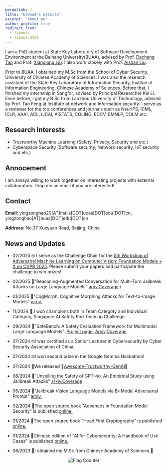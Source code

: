 ```yaml
---
permalink: /
title: "Elwood's website"
excerpt: "About me"
author_profile: true
redirect_from: 
  - /about/
  - /about.html
---
```

I am a PhD student at State Key Laboratory of Software Development Environment at the Beihang University(BUAA), advised by Prof. [Dacheng Tao](https://scholar.google.com/citations?user=RwlJNLcAAAAJ&hl=en) and Prof. [Xianglong Liu](https://xlliu-beihang.github.io/). I also work closely with Prof. [Aishan Liu](https://liuaishan.github.io/).

Prior to BUAA, I obtained my M.Sc from the School of Cyber Security, University of Chinese Academy of Sciences. I was also the research assistant of the State Key Laboratory of Information Security, Institue of Information Engineering, Chinese Academy of Sciences. Before that, I finished my internship in Sangfor, advised by Principal Researcher Kai Li. Even before, I got my B.Sc from Lanzhou University of Technology, advised by Prof. Tao Feng at Institute of network and information security. I serve as a reviewer for the top conferences and journals such as NeurIPS, ICML, ICLR, AAAI, ACL, IJCAI, AISTATS, COLING, ECCV, EMNLP, COLM etc.


## Research Interests
* Trustworthy Machine Learning (Safety, Privacy, Security and etc.)
* Cyberspace Security (Software security, Network security, IoT security and etc.)


## Annocement
I am always willing to work together on interesting projects with external collaborators. Drop me an email if you are interested!

## Contact
**Email:** yingzonghao20[AT]mails[DOT]ucas[DOT]edu[DOT]cn, yingzonghao[AT]buaa[DOT]edu[DOT]cn

**Address:** No.37 Xueyuan Road, Beijing, China

## News and Updates
* 02/2025 🤓 I serve as the Challenge Chair for the [5th Workshop of Adversarial Machine Learning on Computer Vision: Foundation Models + X on CVPR 2025](https://cvpr25-advml.github.io/). Please submit your papers and participate the challenge to win prizes!

* 02/2025 📜"Reasoning-Augmented Conversation for Multi-Turn Jailbreak Attacks on Large Language Models" [arxv.](https://arxiv.org/pdf/2502.11054)[Coverage](https://mp.weixin.qq.com/s/Pyr9RC3AKCgFfsPfPDZ5yw)
i
* 01/2025 📜"CogMorph: Cognitive Morphing Attacks for Text-to-Image Models" [arxiv.](https://arxiv.org/pdf/2501.11815)

* 11/2024 🥳 I won champions both in Team Categoty and Individual Categoty, Singapore AI Safety Red Teaming Challenge.
  
* 09/2024 📜"SafeBench: A Safety Evaluation Framework for Multimodal Large Language Models". [Project page](https://safebench-mm.github.io/), [Arxiv](https://arxiv.org/abs/2410.18927).[Coverage](https://mp.weixin.qq.com/s/iCKACZVnWY4PTBD2GiXhxw)

* 07/2024 🤓I was certified as a Senior Lecturer in Cybersecurity by Cyber Security Association of China.

* 07/2024 🤓I won second prize in the Google Gemma Hackathon!

* 07/2024 🥳We released 🤗[Awesome-Trustworthy-GenAI](https://github.com/NY1024/Awesome-Trustworthy-GenAI)🤗

* 06/2024 📜"Unveiling the Safety of GPT-4o: An Empirical Study using Jailbreak Attacks" [arxiv.](https://arxiv.org/abs/2406.06302)[Coverage](https://mp.weixin.qq.com/s/5fK3WyYnwMND8gXjWb-B2g)

* 05/2024 📜"Jailbreak Vision Language Models via Bi-Modal Adversarial Prompt" [arxiv.](https://arxiv.org/abs/2406.04031)

* 02/2024 📖The open source book "Advances in Foundation Model Security" is published [online.](https://elwood.gitbook.io/foundation-model-sec/)

* 01/2024 📖The open source book "Head First Cryptography" is published [online.](https://elwood.gitbook.io/head-first-cryptography/)

* 01/2024 📖Chinese edition of "AI for Cybersecurity: A Handbook of Use Cases" is published [online.](https://elwood.gitbook.io/ai-for-cybersecurity)

* 06/2023 🎉I obtained my M.Sc from Chinese Academy of Sciences.🎉
  

<a href="https://info.flagcounter.com/ucN2" style="display: block; text-align: center;">
  <img src="https://s01.flagcounter.com/map/ucN2/size_s/txt_000000/border_CCCCCC/pageviews_0/viewers_0/flags_0/" alt="Flag Counter" border="0" style="display: inline-block;">
</a>


